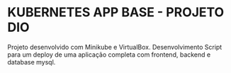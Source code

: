 # KUBERNETES APP BASE - PROJETO DIO

Projeto desenvolvido com Minikube e VirtualBox.
Desenvolvimento Script para um deploy de uma aplicação completa com frontend, backend e database mysql.

